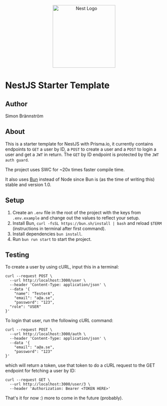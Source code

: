 <p align="center">
  <a href="http://nestjs.com/" target="blank"><img src="https://nestjs.com/img/logo-small.svg" width="200" alt="Nest Logo" /></a>
</p>

# NestJS Starter Template

## Author
Simon Brännström

## About
This is a starter template for NestJS with Prisma.io, it currently contains endpoints to `GET` a user by ID, a `POST` to create a user and a `POST` to login a user and get a `JWT` in return. The `GET` by ID endpoint is protected by the `JWT auth guard`.

The project uses SWC for ~20x times faster compile time.

It also uses [Bun](https://bun.sh) instead of Node since Bun is (as the time of writing this) stable and version 1.0.

## Setup
1. Create an `.env` file in the root of the project with the keys from `.env.example` and change out the values to reflect your setup.
2. Install Bun, `curl -fsSL https://bun.sh/install | bash` and reload `$TERM` (instructions in terminal after first command).
3. Install dependencies `bun install`.
4. Run `bun run start` to start the project.

## Testing
To create a user by using cURL, input this in a terminal:
```
curl --request POST \
  --url http://localhost:3000/user \
  --header 'Content-Type: application/json' \
  --data '{
	"name": "TesterA",
	"email": "a@a.se",
	"password": "123",
  "role": "USER"
}'
```

To login that user, run the following cURL command:
```
curl --request POST \
  --url http://localhost:3000/auth \
  --header 'Content-Type: application/json' \
  --data '{
	"email": "a@a.se",
	"password": "123"
}'
```

which will return a token, use that token to do a cURL request to the GET endpoint for fetching a user by ID:

```
curl --request GET \
  --url http://localhost:3000/user/3 \
  --header 'Authorization: Bearer <TOKEN HERE>'
```

That's it for now :) more to come in the future (probably).
